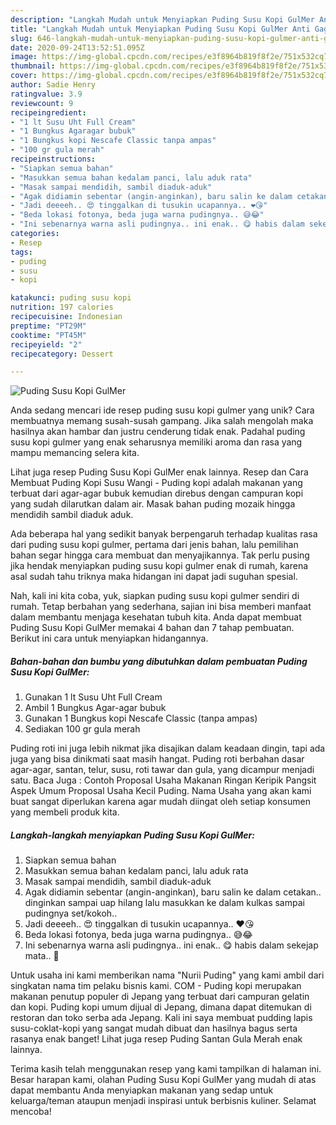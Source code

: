 ```yaml
---
description: "Langkah Mudah untuk Menyiapkan Puding Susu Kopi GulMer Anti Gagal"
title: "Langkah Mudah untuk Menyiapkan Puding Susu Kopi GulMer Anti Gagal"
slug: 646-langkah-mudah-untuk-menyiapkan-puding-susu-kopi-gulmer-anti-gagal
date: 2020-09-24T13:52:51.095Z
image: https://img-global.cpcdn.com/recipes/e3f8964b819f8f2e/751x532cq70/puding-susu-kopi-gulmer-foto-resep-utama.jpg
thumbnail: https://img-global.cpcdn.com/recipes/e3f8964b819f8f2e/751x532cq70/puding-susu-kopi-gulmer-foto-resep-utama.jpg
cover: https://img-global.cpcdn.com/recipes/e3f8964b819f8f2e/751x532cq70/puding-susu-kopi-gulmer-foto-resep-utama.jpg
author: Sadie Henry
ratingvalue: 3.9
reviewcount: 9
recipeingredient:
- "1 lt Susu Uht Full Cream"
- "1 Bungkus Agaragar bubuk"
- "1 Bungkus kopi Nescafe Classic tanpa ampas"
- "100 gr gula merah"
recipeinstructions:
- "Siapkan semua bahan"
- "Masukkan semua bahan kedalam panci, lalu aduk rata"
- "Masak sampai mendidih, sambil diaduk-aduk"
- "Agak didiamin sebentar (angin-anginkan), baru salin ke dalam cetakan.. dinginkan sampai uap hilang lalu masukkan ke dalam kulkas sampai pudingnya set/kokoh.."
- "Jadi deeeeh.. 😍 tinggalkan di tusukin ucapannya.. ❤️😘"
- "Beda lokasi fotonya, beda juga warna pudingnya.. 😅😂"
- "Ini sebenarnya warna asli pudingnya.. ini enak.. 😋 habis dalam sekejap mata.. 🤣"
categories:
- Resep
tags:
- puding
- susu
- kopi

katakunci: puding susu kopi 
nutrition: 197 calories
recipecuisine: Indonesian
preptime: "PT29M"
cooktime: "PT45M"
recipeyield: "2"
recipecategory: Dessert

---
```



![Puding Susu Kopi GulMer](https://img-global.cpcdn.com/recipes/e3f8964b819f8f2e/751x532cq70/puding-susu-kopi-gulmer-foto-resep-utama.jpg)

Anda sedang mencari ide resep puding susu kopi gulmer yang unik? Cara membuatnya memang susah-susah gampang. Jika salah mengolah maka hasilnya akan hambar dan justru cenderung tidak enak. Padahal puding susu kopi gulmer yang enak seharusnya memiliki aroma dan rasa yang mampu memancing selera kita.

Lihat juga resep Puding Susu Kopi GulMer enak lainnya. Resep dan Cara Membuat Puding Kopi Susu Wangi - Puding kopi adalah makanan yang terbuat dari agar-agar bubuk kemudian direbus dengan campuran kopi yang sudah dilarutkan dalam air. Masak bahan puding mozaik hingga mendidih sambil diaduk aduk.

Ada beberapa hal yang sedikit banyak berpengaruh terhadap kualitas rasa dari puding susu kopi gulmer, pertama dari jenis bahan, lalu pemilihan bahan segar hingga cara membuat dan menyajikannya. Tak perlu pusing jika hendak menyiapkan puding susu kopi gulmer enak di rumah, karena asal sudah tahu triknya maka hidangan ini dapat jadi suguhan spesial.


Nah, kali ini kita coba, yuk, siapkan puding susu kopi gulmer sendiri di rumah. Tetap berbahan yang sederhana, sajian ini bisa memberi manfaat dalam membantu menjaga kesehatan tubuh kita. Anda dapat membuat Puding Susu Kopi GulMer memakai 4 bahan dan 7 tahap pembuatan. Berikut ini cara untuk menyiapkan hidangannya.

<!--inarticleads1-->

##### Bahan-bahan dan bumbu yang dibutuhkan dalam pembuatan Puding Susu Kopi GulMer:

1. Gunakan 1 lt Susu Uht Full Cream
1. Ambil 1 Bungkus Agar-agar bubuk
1. Gunakan 1 Bungkus kopi Nescafe Classic (tanpa ampas)
1. Sediakan 100 gr gula merah


Puding roti ini juga lebih nikmat jika disajikan dalam keadaan dingin, tapi ada juga yang bisa dinikmati saat masih hangat. Puding roti berbahan dasar agar-agar, santan, telur, susu, roti tawar dan gula, yang dicampur menjadi satu. Baca Juga : Contoh Proposal Usaha Makanan Ringan Keripik Pangsit Aspek Umum Proposal Usaha Kecil Puding. Nama Usaha yang akan kami buat sangat diperlukan karena agar mudah diingat oleh setiap konsumen yang membeli produk kita. 

<!--inarticleads2-->

##### Langkah-langkah menyiapkan Puding Susu Kopi GulMer:

1. Siapkan semua bahan
1. Masukkan semua bahan kedalam panci, lalu aduk rata
1. Masak sampai mendidih, sambil diaduk-aduk
1. Agak didiamin sebentar (angin-anginkan), baru salin ke dalam cetakan.. dinginkan sampai uap hilang lalu masukkan ke dalam kulkas sampai pudingnya set/kokoh..
1. Jadi deeeeh.. 😍 tinggalkan di tusukin ucapannya.. ❤️😘
1. Beda lokasi fotonya, beda juga warna pudingnya.. 😅😂
1. Ini sebenarnya warna asli pudingnya.. ini enak.. 😋 habis dalam sekejap mata.. 🤣


Untuk usaha ini kami memberikan nama &#34;Nurii Puding&#34; yang kami ambil dari singkatan nama tim pelaku bisnis kami. COM - Puding kopi merupakan makanan penutup populer di Jepang yang terbuat dari campuran gelatin dan kopi. Puding kopi umum dijual di Jepang, dimana dapat ditemukan di restoran dan toko serba ada Jepang. Kali ini saya membuat pudding lapis susu-coklat-kopi yang sangat mudah dibuat dan hasilnya bagus serta rasanya enak banget! Lihat juga resep Puding Santan Gula Merah enak lainnya. 

Terima kasih telah menggunakan resep yang kami tampilkan di halaman ini. Besar harapan kami, olahan Puding Susu Kopi GulMer yang mudah di atas dapat membantu Anda menyiapkan makanan yang sedap untuk keluarga/teman ataupun menjadi inspirasi untuk berbisnis kuliner. Selamat mencoba!

